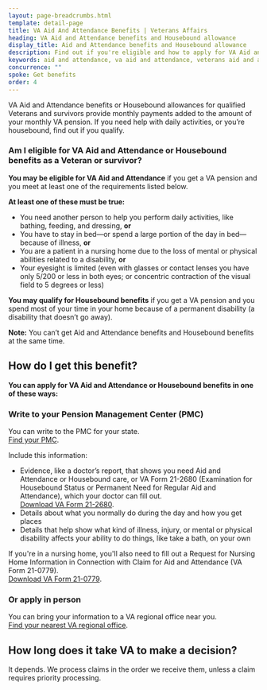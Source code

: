 ```yaml
---
layout: page-breadcrumbs.html
template: detail-page
title: VA Aid And Attendance Benefits | Veterans Affairs
heading: VA Aid and Attendance benefits and Housebound allowance
display_title: Aid and Attendance benefits and Housebound allowance
description: Find out if you're eligible and how to apply for VA Aid and Attendance or Housebound benefits for Veterans and surviving spouses. You may qualify if you receive a VA pension and need help with daily activities or if you spend most of your time in your home because of a permanent disability.
keywords: aid and attendance, va aid and attendance, veterans aid and attendance 
concurrence: ""
spoke: Get benefits
order: 4
---
```


<div class="va-introtext">

VA Aid and Attendance benefits or Housebound allowances for qualified Veterans and survivors provide monthly payments added to the amount of your monthly VA pension. If you need help with daily activities, or you’re housebound, find out if you qualify.

</div>

<div class="feature" markdown=“1”>

### Am I eligible for VA Aid and Attendance or Housebound benefits as a Veteran or survivor?

**You may be eligible for VA Aid and Attendance** if you get a VA pension and you meet at least one of the requirements listed below.

**At least one of these must be true:**

- You need another person to help you perform daily activities, like bathing, feeding, and dressing, **or**
- You have to stay in bed—or spend a large portion of the day in bed—because of illness, **or**
- You are a patient in a nursing home due to the loss of mental or physical abilities related to a disability, **or**
- Your eyesight is limited (even with glasses or contact lenses you have only 5/200 or less in both eyes; or concentric contraction of the visual field to 5 degrees or less)

**You may qualify for Housebound benefits** if you get a VA pension and you spend most of your time in your home because of a permanent disability (a disability that doesn’t go away).

**Note:** You can’t get Aid and Attendance benefits and Housebound benefits at the same time.

</div>

## How do I get this benefit?

**You can apply for VA Aid and Attendance or Housebound benefits in one of these ways:**

### Write to your Pension Management Center (PMC)

You can write to the PMC for your state. <br>
[Find your PMC](/pension/pension-management-centers/).

Include this information:
- Evidence, like a doctor’s report, that shows you need Aid and Attendance or Housebound care, or VA Form 21-2680  (Examination for Housebound Status or Permanent Need for Regular Aid and Attendance), which your doctor can fill out. <br>
[Download VA Form 21-2680](https://www.vba.va.gov/pubs/forms/VBA-21-2680-ARE.pdf).
- Details about what you normally do during the day and how you get places
- Details that help show what kind of illness, injury, or mental or physical disability affects your ability to do things, like take a bath, on your own

If you're in a nursing home, you'll also need to fill out a Request for Nursing Home Information in Connection with Claim for Aid and Attendance (VA Form 21-0779). <br>
[Download VA Form 21-0779](https://www.vba.va.gov/pubs/forms/VBA-21-0779-ARE.pdf).<br>

### Or apply in person

You can bring your information to a VA regional office near you. <br>
[Find your nearest VA regional office](/find-locations/?facilityType=benefits).

## How long does it take VA to make a decision?

It depends. We process claims in the order we receive them, unless a claim requires priority processing.
